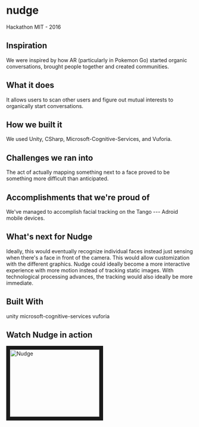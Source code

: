 # nudge
Hackathon MIT - 2016

## Inspiration
We were inspired by how AR (particularly in Pokemon Go) started organic conversations, brought people together and created communities.

## What it does
It allows users to scan other users and figure out mutual interests to organically start conversations.

## How we built it
We used Unity, CSharp, Microsoft-Cognitive-Services, and Vuforia.

## Challenges we ran into
The act of actually mapping something next to a face proved to be something more difficult than anticipated.

## Accomplishments that we're proud of
We've managed to accomplish facial tracking on the Tango --- Adroid mobile devices.

## What's next for Nudge
Ideally, this would eventually recognize individual faces instead just sensing when there's a face in front of the camera. This would allow customization with the different graphics. Nudge could ideally become a more interactive experience with more motion instead of tracking static images. With technological processing advances, the tracking would also ideally be more immediate.

## Built With
unity
microsoft-cognitive-services
vuforia

## Watch Nudge in action

<a href="http://www.youtube.com/watch?feature=player_embedded&v=IQ9PetAPLa8
" target="_blank"><img src="http://img.youtube.com/vi/IQ9PetAPLa8/0.jpg" 
alt="Nudge" width="240" height="180" border="10" /></a>
